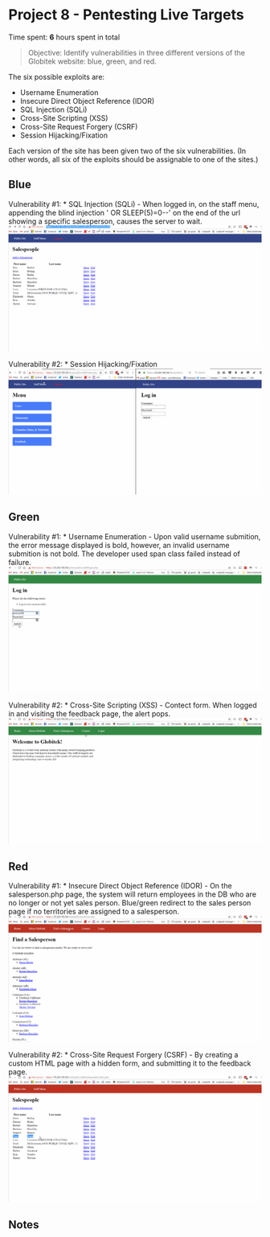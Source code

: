 # Project 8 - Pentesting Live Targets

Time spent: **6** hours spent in total

> Objective: Identify vulnerabilities in three different versions of the Globitek website: blue, green, and red.

The six possible exploits are:
* Username Enumeration
* Insecure Direct Object Reference (IDOR)
* SQL Injection (SQLi)
* Cross-Site Scripting (XSS)
* Cross-Site Request Forgery (CSRF)
* Session Hijacking/Fixation

Each version of the site has been given two of the six vulnerabilities. (In other words, all six of the exploits should be assignable to one of the sites.)

## Blue

Vulnerability #1: * SQL Injection (SQLi) - When logged in, on the staff menu, appending the blind injection ' OR SLEEP(5)=0--' on the end of the url showing a specific salesperson, causes the server to wait.
![Lab 1 gif](https://github.com/justinw238/codepath_8_jlw15/blob/master/sqli.gif)

Vulnerability #2: * Session Hijacking/Fixation
![Lab 1 gif](https://github.com/justinw238/codepath_8_jlw15/blob/master/hijack.gif)




## Green

Vulnerability #1: * Username Enumeration - Upon valid username submition, the error message displayed is bold, however, an invalid username submition is not bold.  The developer used span class failed instead of failure.
![Lab 1 gif](https://github.com/justinw238/codepath_8_jlw15/blob/master/username_enumeration.gif)

Vulnerability #2: * Cross-Site Scripting (XSS) - Contect form. <script>alert('Mallory found the XSS!');</script>  When logged in and visiting the feedback page, the alert pops.
![Lab 1 gif](https://github.com/justinw238/codepath_8_jlw15/blob/master/xss.gif)

## Red

Vulnerability #1: * Insecure Direct Object Reference (IDOR) - On the salesperson.php page, the system will return employees in the DB who are no longer or not yet sales person.  Blue/green redirect to the sales person page if no territories are assigned to a salesperson.
![Lab 1 gif](https://github.com/justinw238/codepath_8_jlw15/blob/master/idor.gif)

Vulnerability #2: * Cross-Site Request Forgery (CSRF) - By creating a custom HTML page with a hidden form, and submitting it to the feedback page.
![Lab 1 gif](https://github.com/justinw238/codepath_8_jlw15/blob/master/csrf.gif)


## Notes

